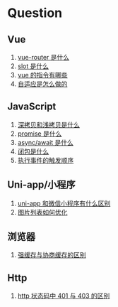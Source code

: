 # Question

## Vue

1. [vue-router 是什么](./answer.md#http-1)
1. [slot 是什么]()
1. [vue 的指令有哪些]()
1. [自适应是怎么做的]()

## JavaScript

1. [深拷贝和浅拷贝是什么]()
1. [promise 是什么]()
1. [async/await 是什么]()
1. [闭包是什么]()
1. [执行事件的触发顺序]()

## Uni-app/小程序

1. [uni-app 和微信小程序有什么区别]()
1. [图片列表如何优化]()

## 浏览器

1. [强缓存与协商缓存的区别]()

## Http

1. [http 状态码中 401 与 403 的区别](./answer.md#http-1)

<!-- 比较版本号 -->

<!-- function nextGreaterElements(arr) {
  if (!Array.isArray(arr)) throw Error('参数类型错误')
  if (arr.filter(item => !Number.isInteger(item)).length) throw Error('数组内有非正整数')

  const list = []
  arr.forEach((item, index) => {
    const l = arr.slice(index + 1)
    const v = l.find(element => element > item)
    if (v !== undefined) list.push(v)
    else list.push(-1)
  })
  return list
}

console.log(nextGreaterElements([5,4,3,2,1])) -->
